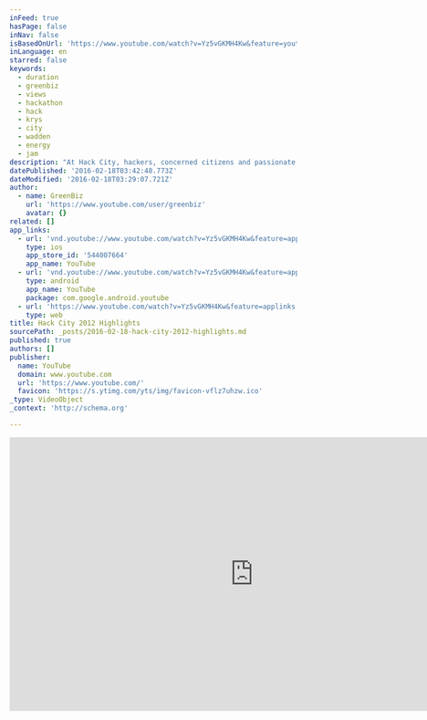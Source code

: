 ```yaml
---
inFeed: true
hasPage: false
inNav: false
isBasedOnUrl: 'https://www.youtube.com/watch?v=Yz5vGKMH4Kw&feature=youtu.be'
inLanguage: en
starred: false
keywords:
  - duration
  - greenbiz
  - views
  - hackathon
  - hack
  - krys
  - city
  - wadden
  - energy
  - jam
description: "At Hack City, hackers, concerned citizens and passionate observers converged for GreenBiz Group's three-day marathon aimed at developing applications (mobile and web-based) aiming to create efficiencies in the energy, building management and transportation sectors. The event took place at Code for America's San Francisco offices."
datePublished: '2016-02-18T03:42:48.773Z'
dateModified: '2016-02-18T03:29:07.721Z'
author:
  - name: GreenBiz
    url: 'https://www.youtube.com/user/greenbiz'
    avatar: {}
related: []
app_links:
  - url: 'vnd.youtube://www.youtube.com/watch?v=Yz5vGKMH4Kw&feature=applinks'
    type: ios
    app_store_id: '544007664'
    app_name: YouTube
  - url: 'vnd.youtube://www.youtube.com/watch?v=Yz5vGKMH4Kw&feature=applinks'
    type: android
    app_name: YouTube
    package: com.google.android.youtube
  - url: 'https://www.youtube.com/watch?v=Yz5vGKMH4Kw&feature=applinks'
    type: web
title: Hack City 2012 Highlights
sourcePath: _posts/2016-02-18-hack-city-2012-highlights.md
published: true
authors: []
publisher:
  name: YouTube
  domain: www.youtube.com
  url: 'https://www.youtube.com/'
  favicon: 'https://s.ytimg.com/yts/img/favicon-vflz7uhzw.ico'
_type: VideoObject
_context: 'http://schema.org'

---
```

<iframe src="https://cdn.embedly.com/widgets/media.html?src=https%3A%2F%2Fwww.youtube.com%2Fembed%2FYz5vGKMH4Kw%3Ffeature%3Doembed&amp;url=https%3A%2F%2Fwww.youtube.com%2Fwatch%3Fv%3DYz5vGKMH4Kw%26feature%3Dyoutu.be&amp;image=https%3A%2F%2Fi.ytimg.com%2Fvi%2FYz5vGKMH4Kw%2Fhqdefault.jpg&amp;key=b7d04c9b404c499eba89ee7072e1c4f7&amp;type=text%2Fhtml&amp;schema=youtube" width="854" height="480" scrolling="no" frameborder="0" allowfullscreen="allowfullscreen" style=""></iframe>